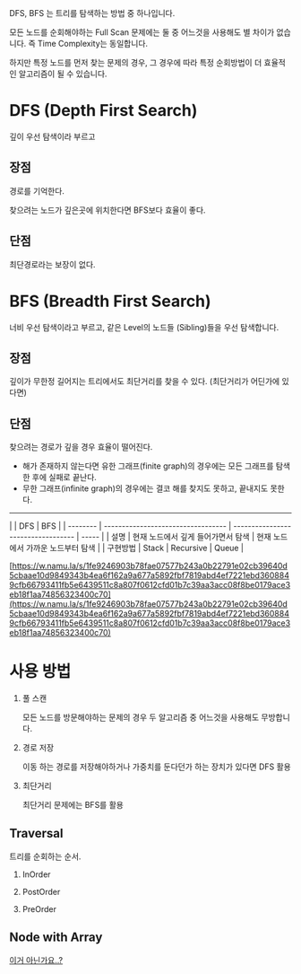 DFS, BFS 는 트리를 탐색하는 방법 중 하나입니다.

모든 노드를 순회해야하는 Full Scan 문제에는 둘 중 어느것을 사용해도 별 차이가 없습니다. 즉 Time Complexity는 동일합니다.

하지만 특정 노드를 먼저 찾는 문제의 경우, 그 경우에 따라 특정 순회방법이 더 효율적인 알고리즘이 될 수 있습니다.

# DFS (Depth First Search)

깊이 우선 탐색이라 부르고

## 장점

경로를 기억한다.

찾으려는 노드가 깊은곳에 위치한다면 BFS보다 효율이 좋다.

## 단점

최단경로라는 보장이 없다.

# BFS (Breadth First Search)

너비 우선 탐색이라고 부르고, 같은 Level의 노드들 (Sibling)들을 우선 탐색합니다.

## 장점

깊이가 무한정 길어지는 트리에서도 최단거리를 찾을 수 있다. (최단거리가 어딘가에 있다면)

## 단점

찾으려는 경로가 깊을 경우 효율이 떨어진다.

- 해가 존재하지 않는다면 유한 그래프(finite graph)의 경우에는 모든 그래프를 탐색한 후에 실패로 끝난다.
- 무한 그래프(infinite graph)의 경우에는 결코 해를 찾지도 못하고, 끝내지도 못한다.

---

|          | DFS                                | BFS                                |
| -------- | ---------------------------------- | ---------------------------------- | ----- |
| 설명     | 현재 노드에서 깊게 들어가면서 탐색 | 현재 노드에서 가까운 노드부터 탐색 |
| 구현방법 | Stack                              | Recursive                          | Queue |

[https://w.namu.la/s/1fe9246903b78fae07577b243a0b22791e02cb39640d5cbaae10d9849343b4ea6f162a9a677a5892fbf7819abd4ef7221ebd3608849cfb66793411fb5e6439511c8a807f0612cfd01b7c39aa3acc08f8be0179ace3eb18f1aa74856323400c70](https://w.namu.la/s/1fe9246903b78fae07577b243a0b22791e02cb39640d5cbaae10d9849343b4ea6f162a9a677a5892fbf7819abd4ef7221ebd3608849cfb66793411fb5e6439511c8a807f0612cfd01b7c39aa3acc08f8be0179ace3eb18f1aa74856323400c70)

# 사용 방법

1. 풀 스캔

   모든 노드를 방문해야하는 문제의 경우 두 알고리즘 중 어느것을 사용해도 무방합니다.

2. 경로 저장

   이동 하는 경로를 저장해야하거나 가중치를 둔다던가 하는 장치가 있다면 DFS 활용

3. 최단거리

   최단거리 문제에는 BFS를 활용

## Traversal

트리를 순회하는 순서.

1. InOrder

2. PostOrder

3. PreOrder

## Node with Array

[이거 아닌가요..?](https://www.techiedelight.com/build-binary-tree-given-parent-array/)
